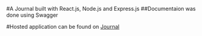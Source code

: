 #A Journal built with React.js, Node.js and Express.js
##Documentaion was done using Swagger

#Hosted application can be found on [Journal](https://lit-coast-49488.herokuapp.com/)